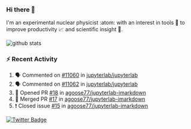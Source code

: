### Hi there 👋 

I'm an experimental nuclear physicist :atom: with an interest in tools :wrench: to improve productivity :chart_with_upwards_trend: and scientific insight :telescope:.

![github stats](https://github-readme-stats.vercel.app/api?username=agoose77&show_icons=true&hide_rank=true&hide_title=true&bg_color=30,e76445,904e95&text_color=efe3ec&icon_color=efe3ec)
<!--
**agoose77/agoose77** is a ✨ _special_ ✨ repository because its `README.md` (this file) appears on your GitHub profile.

Here are some ideas to get you started:

- 🔭 I’m currently working on ...
- 🌱 I’m currently learning ...
- 👯 I’m looking to collaborate on ...
- 🤔 I’m looking for help with ...
- 💬 Ask me about ...
- 📫 How to reach me: ...
- 😄 Pronouns: ...
- ⚡ Fun fact: ...
-->

### :zap: Recent Activity
<!--START_SECTION:activity-->
1. 🗣 Commented on [#11060](https://github.com/jupyterlab/jupyterlab/issues/11060) in [jupyterlab/jupyterlab](https://github.com/jupyterlab/jupyterlab)
2. 🗣 Commented on [#11062](https://github.com/jupyterlab/jupyterlab/issues/11062) in [jupyterlab/jupyterlab](https://github.com/jupyterlab/jupyterlab)
3. 💪 Opened PR [#18](https://github.com/agoose77/jupyterlab-imarkdown/pull/18) in [agoose77/jupyterlab-imarkdown](https://github.com/agoose77/jupyterlab-imarkdown)
4. 🎉 Merged PR [#17](https://github.com/agoose77/jupyterlab-imarkdown/pull/17) in [agoose77/jupyterlab-imarkdown](https://github.com/agoose77/jupyterlab-imarkdown)
5. ❗️ Closed issue [#15](https://github.com/agoose77/jupyterlab-imarkdown/issues/15) in [agoose77/jupyterlab-imarkdown](https://github.com/agoose77/jupyterlab-imarkdown)
<!--END_SECTION:activity-->


[![Twitter Badge](https://img.shields.io/twitter/follow/agoose77?style=flat-square&logo=Twitter&logoColor=white&color=cornflowerblue)](https://twitter.com/agoose77)
